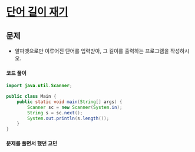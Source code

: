 # [단어 길이 재기](https://www.acmicpc.net/problem/2743)



## 문제

- 알파벳으로만 이루어진 단어를 입력받아, 그 길이를 출력하는 프로그램을 작성하시오.



#### 코드 풀이

```java
import java.util.Scanner;

public class Main {
    public static void main(String[] args) {
        Scanner sc = new Scanner(System.in);
        String s = sc.next();
        System.out.println(s.length());
    }
}
```



#### 문제를 풀면서 했던 고민 

~~~


~~~



